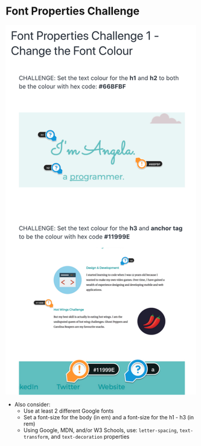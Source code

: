 # Font Properties Challenge

![](../images/46.png)

- Also consider:
    - Use at least 2 different Google fonts
    - Set a font-size for the body (in em) and a font-size for the h1 - h3 (in rem)
    - Using Google, MDN, and/or W3 Schools, use: `letter-spacing`, `text-transform`, and `text-decoration` properties